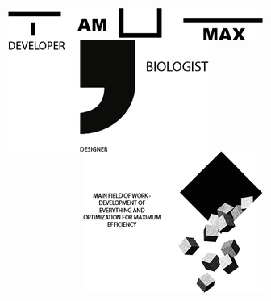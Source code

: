 <img align="middle" src="https://github.com/MaxBezs/MaxBezs/blob/main/headmain.png" alt="I AM MAX">

<img  align="left" src="https://github.com/MaxBezs/MaxBezs/blob/main/mainsphere.png" alt="My sphere">
<img  align="right" src="https://github.com/MaxBezs/MaxBezs/blob/main/mainidea.png" alt="The main Ideas">
